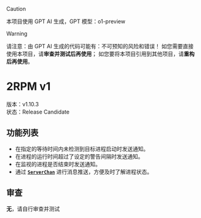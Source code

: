 > [!CAUTION]
> 本项目使用 GPT AI 生成，GPT 模型：o1-preview

> [!WARNING]
> 请注意：由 GPT AI 生成的代码可能有：不可预知的风险和错误！
> 如您需要直接使用本项目，请**审查并测试后再使用**；
> 如您要将本项目引用到其他项目，请**重构后再使用**。

# 2RPM v1

版本：v1.10.3  
状态：Release Candidate

## 功能列表

- 在指定的等待时间内未检测到目标进程启动时发送通知。
- 在进程的运行时间超过了设定的警告间隔时发送通知。
- 在监视的进程是否结束时发送通知。
- 通过 **[`ServerChan`](https://sct.ftqq.com/)** 进行消息推送，方便及时了解进程状态。

## 审查

**无**，请自行审查并测试
